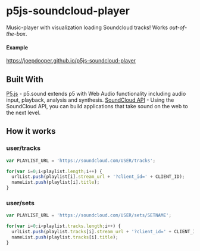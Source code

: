 # p5js-soundcloud-player

Music-player with visualization loading Soundcloud tracks! Works _out-of-the-box_.

#### Example

https://joepdooper.github.io/p5js-soundcloud-player

## Built With

[P5.js](https://p5js.org/reference/#/libraries/p5.sound) - p5.sound extends p5 with Web Audio functionality including audio input, playback, analysis and synthesis.
[SoundCloud API](https://developers.soundcloud.com/docs/api/guide) - Using the SoundCloud API, you can build applications that take sound on the web to the next level.

## How it works

### user/tracks
```javascript
var PLAYLIST_URL = 'https://soundcloud.com/USER/tracks';
```
```javascript
for(var i=0;i<playlist.length;i++) {
  urlList.push(playlist[i].stream_url + '?client_id=' + CLIENT_ID);
  nameList.push(playlist[i].title);
}
```

### user/sets
```javascript
var PLAYLIST_URL = 'https://soundcloud.com/USER/sets/SETNAME';
```
```javascript
for(var i=0;i<playlist.tracks.length;i++) {
  urlList.push(playlist.tracks[i].stream_url + '?client_id=' + CLIENT_ID);
  nameList.push(playlist.tracks[i].title);
}
```
